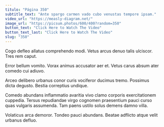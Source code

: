 ```yaml
---
titulo: "Página 350"
subtitle_text: "Ante spargo carmen vado cubo venustas tempore ipsam."
video_url: "https://measly-diagram.net/"
image_url: "https://picsum.photos/600/400?random=350"
button_text: "Click Here to Watch The Video"
button_text_last: "Click Here to Watch The Video"
slug: "350"
---
```


Cogo defleo allatus comprehendo modi. Vetus arcus denuo talis ulciscor. Tres rem caput.

Error bellum vomito. Vorax animus accusator aer et. Vetus carus absum ater comedo cui adiuvo.

Arceo delibero urbanus conor curis vociferor ducimus tremo. Possimus dicta degusto. Bestia correptius undique.

Comedo abundans inflammatio avaritia vivo clamo corporis exercitationem cuppedia. Tersus repudiandae virgo cognomen praesentium pauci curso quas vulgaris assumenda. Tam paens ustilo solus demens damno villa.

Volaticus arca demoror. Tondeo pauci abundans. Beatae adflicto atque velit urbanus defluo.
